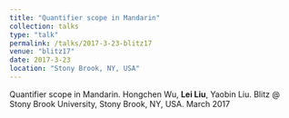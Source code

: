 ```yaml
---
title: "Quantifier scope in Mandarin"
collection: talks
type: "talk"
permalink: /talks/2017-3-23-blitz17
venue: "blitz17"
date: 2017-3-23
location: "Stony Brook, NY, USA"
---
```


Quantifier scope in Mandarin. Hongchen Wu, <b>Lei Liu</b>, Yaobin Liu. Blitz @ Stony Brook University, Stony Brook, NY, USA. March 2017
